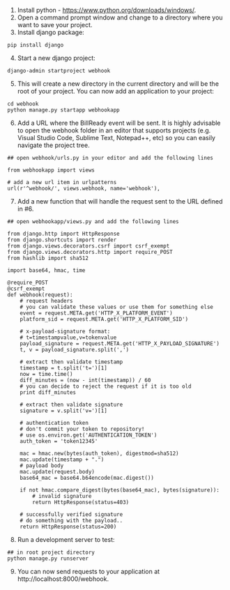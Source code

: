 1. Install python - https://www.python.org/downloads/windows/.
2. Open a command prompt window and change to a directory where you want to save your project.
3. Install django package:
```
pip install django
```
4. Start a new django project:
```
django-admin startproject webhook
```
5. This will create a new directory in the current directory and will be the root of your project. You can now add an application to your project:
```
cd webhook
python manage.py startapp webhookapp
```
6. Add a URL where the BillReady event will be sent. It is highly advisable to open the webhook folder in an editor that supports projects (e.g. Visual Studio Code, Sublime Text, Notepad++, etc) so you can easily navigate the project tree.
```
## open webhook/urls.py in your editor and add the following lines
 
from webhookapp import views
 
# add a new url item in urlpatterns
url(r'^webhook/', views.webhook, name='webhook'),
```
7. Add a new function that will handle the request sent to the URL defined in #6.
```
## open webhookapp/views.py and add the following lines
 
from django.http import HttpResponse
from django.shortcuts import render
from django.views.decorators.csrf import csrf_exempt
from django.views.decorators.http import require_POST
from hashlib import sha512
 
import base64, hmac, time
 
@require_POST
@csrf_exempt
def webhook(request):
    # request headers
    # you can validate these values or use them for something else
    event = request.META.get('HTTP_X_PLATFORM_EVENT')
    platform_sid = request.META.get('HTTP_X_PLATFORM_SID')
 
    # x-payload-signature format:
    # t=timestampvalue,v=tokenvalue
    payload_signature = request.META.get('HTTP_X_PAYLOAD_SIGNATURE')
    t, v = payload_signature.split(',')
 
    # extract then validate timestamp
    timestamp = t.split('t=')[1]
    now = time.time()
    diff_minutes = (now - int(timestamp)) / 60
    # you can decide to reject the request if it is too old
    print diff_minutes
 
    # extract then validate signature
    signature = v.split('v=')[1]
 
    # authentication token
    # don't commit your token to repository!
    # use os.environ.get('AUTHENTICATION_TOKEN')
    auth_token = 'token12345'
 
    mac = hmac.new(bytes(auth_token), digestmod=sha512)
    mac.update(timestamp + ".")
    # payload body
    mac.update(request.body)
    base64_mac = base64.b64encode(mac.digest())
 
    if not hmac.compare_digest(bytes(base64_mac), bytes(signature)):
        # invalid signature
        return HttpResponse(status=403)
 
    # successfully verified signature
    # do something with the payload..
    return HttpResponse(status=200)
```
8. Run a development server to test:
```
## in root project directory
python manage.py runserver
```
9. You can now send requests to your application at http://localhost:8000/webhook.
